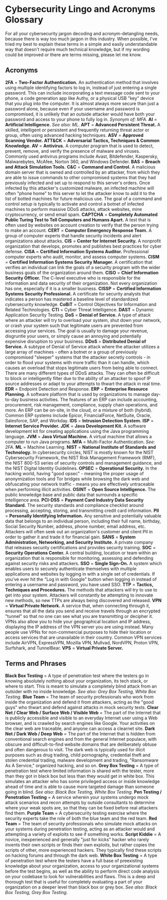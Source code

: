 # Cybersecurity Lingo and Acronyms Glossary
For all your cybersecurity jargon decoding and acronym-detangling needs, because there is way too much jargon in this industry. When possible, I've tried my best to explain these terms in a simple and easily understandable way that doesn't require much technical knowledge, but if my wording could be improved or there are terms missing, please let me know.
## Acronyms
**2FA** = **Two-Factor Authentication.** An authentication method that involves using multiple identifying factors to log in, instead of just entering a single password. This can include incorporating a text message code sent to your phone, a code generation app like Authy, or a physical USB "key" device that you plug into the computer. It is almost always more secure than just a password alone, because even if your username and password is compromised, it is unlikely that an outside attacker would have both your password and access to your phone to fully log in. *Synonym of: MFA.*
**AI** = **Artificial Intelligence.** *See also: ML.*
**APT** = **Advanced Persistent Threat.** A skilled, intelligent or persistent and frequently returning threat actor or group, often using advanced hacking techniques.
**ASV** = **Approved Scanning Vendor.**
**ATT&CK** = **Adversarial Tactics, Techniques & Common Knowledge.**
**AV** = **Antivirus.** A computer program that is used to detect, prevent, remove, and verify the presence of malware and viruses. Commonly used antivirus programs include Avast, Bitdefender, Kaspersky, Malwarebytes, McAfee, Norton 360, and Windows Defender.
**BAS** = **Breach and Attack Simulation Tools.**
**C&C** = **Command and Control.** A malicious domain server that is owned and controlled by an attacker, from which they are able to issue commands to other compromised systems that they had previously infected and set up to respond to this server's orders. Once infected by this attacker's customized malware, an infected machine will often "phone home" to this server to let the attacker know to add it to the list of botted machines for future malicious use. The goal of a command and control setup is typically to activate and control a botnet of infected machines to perform massive DDoS attacks, attack websites, mine cryptocurrency, or send email spam.
**CAPTCHA** = **Completely Automated Public Turing Test to Tell Computers and Humans Apart.** A test that is often used by websites on account creation to verify that the person trying to make an account.
**CERT** = **Computer Emergency Response Team.** A group of computer experts that handle security incidents and alert organizations about attacks.
**CIS** = **Center for Internet Security.** A nonprofit organization that develops, promotes and publishes best practices for cyber defense.
**CISA** = **Certified Information Systems Auditor.** Professional computer experts who audit, monitor, and assess computer systems.
**CISM** = **Certified Information Systems Security Manager.** A certification that verifies an individual can link the goals of a security program with the wider business goals of the organization around them.
**CISO** = **Chief Information Security Officer.** The C-level executive who is responsible for the information and data security of their organization. Not every organization has one, especially if it is a smaller business.
**CISSP** = **Certified Information Systems Security Professional.** A certificate for security analysts that indicates a person has mastered a baseline level of standardized cybersecurity knowledge.
**CoBiT** = Control Objectives for Information and Related Technologies.
**CTI** = Cyber Threat Intelligence.
**DAST** = Dynamic Application Security Testing.
**DoS** = **Denial of Service.** A type of attack where an attacker will try to overload your system, shut down your network, or crash your system such that legitimate users are prevented from accessing your services. The goal is usually to damage your revenue, disgruntle your users, or simply cause an annoying and potentially expensive disruption to your business.
**DDoS** = **Distributed Denial of Service.** A subtype of Denial of Service attack where the attacker utilizes a large array of machines - often a botnet or a group of previously compromised "sleeper" systems that the attacker secretly controls - in order to flood your systems with more traffic than it can handle, which causes an overload that stops legitimate users from being able to connect. There are many different types of DDoS attacks. They can often be difficult to block or intelligently filter due to the ability of an attacker to spoof IP source addresses or adapt to your attempts to thwart the attack in real time.
**EDR** = Endpoint Detection and Response.
**ERP** = **Enterprise Resource Planning.** A software platform that is used by organizations to manage day-to-day business activities. The features of an ERP can include accounting, procurement, risk management, compliance, supply chain operations, and more. An ERP can be on-site, in the cloud, or a mixture of both (hybrid). Common ERP systems include Epicor, FinancialForce, NetSuite, Oracle, Salesforce, SAP, and Workday.
**IDS** = **Intrusion Detection System.**
**ISP** = **Internet Service Provider.**
**JDK** = **Java Development Kit.** A software development kit for creating applications using the Java programming language.
**JVM** = **Java Virtual Machine.** A virtual machine that allows a computer to run Java programs.
**MFA** = Multi-Factor Authentication. *See: 2FA.*
**ML** = Machine Learning.
**NIST** = **National Institute of Standards and Technology.** In cybersecurity circles, NIST is mostly known for the NIST Cybersecurity Framework, the NIST Risk Management Framework (RMF), the NIST 800-53 series of security controls and management guidance, and the NIST Digital Identity Guidelines.
**OPSEC** = **Operational Security.** In the hacking world, having "good opsec" - meaning the proper usage of anonymization tools and Tor bridges while browsing the dark web and obfuscating your network traffic - means you are effectively untraceable when performing illicit activities.
**OSINT** = **Open Source Intelligence.** The public knowledge base and public data that surrounds a specific intelligence area.
**PCI-DSS** = **Payment Card Industry Data Security Standard.** The security standards and compliance checklist around processing, accepting, storing, and transmitting credit card information.
**PII** = **Personally Identifying Information.** Any sensitive and potentially valuable data that belongs to an individual person, including their full name, birthday, Social Security Number, address, phone number, email address, etc. Attackers will often seek out an organization's customer and client PII in order to gather it and trade it for financial gain.
**SANS** = **System Administration, Networking, and Security Institute.** A private company that releases security certifications and provides security training.
**SOC** = **Security Operations Center.** A central building, location or team within an organization that is responsible for monitoring, assessing and defending against security risks and attackers.
**SSO** = **Single Sign-On.** A system which enables users to securely authenticate themselves with multiple applications and websites by logging in with a single set of credentials. If you've ever hit the "Log in with Google" button when logging in instead of entering a username and password, you have used SSO.
**TTP** = **Tactics, Techniques and Procedures.** The methods that attackers will try to use to get into your system. Attackers will constantly be attempting to innovate new methods, so new TTPs are always being discovered and released.
**VPN** = **Virtual Private Network.** A service that, when connecting through it, ensures that all the data you send and receive travels through an encrypted "tunnel" so that no one can see what you are transmitting or decipher it. VPNs also allow you to hide your geographical location and IP address, displaying the IP address of the VPN server you are using instead. Many people use VPNs for non-commercial purposes to hide their location or access services that are unavailable in their country. Common VPN services include AirVPN, ExpressVPN, Mozilla VPN, Mullvad, NordVPN, Proton VPN, Surfshark, and TunnelBear.
**VPS** = **Virtual Private Server.**
## Terms and Phrases
**Black Box Testing** = A type of penetration test where the testers go in knowing absolutely nothing about your organization, its tech stack, or where to start. This is meant to simulate a completely blind attack from an outsider with no inside knowledge. *See also: Grey Box Testing, White Box Testing.*
**Blue Team** = The team of security professionals who work from inside the organization and defend it from attackers, acting as the "good guys" who thwart and defend against attacks in mock security tests.
**Clear Net / Clear Web / Surface Web / Visible Web** = The part of the Internet that is publicly accessible and visible to an everyday Internet user using a Web browser, and is crawled by search engines like Google. Your activities on the clear web are traceable, and anyone can access a clearnet site.
**Dark Net / Dark Web / Deep Web** = The part of the Internet that is hidden from conventional search engines and from the general Internet populace, with obscure and difficult-to-find website domains that are deliberately obtuse and often dangerous to visit. The dark web is typically used for illicit purposes such as drug trading, child pornography, credential theft and stolen credential trading, malware development and trading, "Ransomware As A Service," organized hacking, and so on.
**Grey Box Testing** = A type of penetration test where limited information is shared with the tester, more than they got in black box but less than they would get in white box. This simulates an attacker who has some privileged access or inside knowledge ahead of time and is able to cause more targeted damage than someone going in blind. *See also: Black Box Testing, White Box Testing.*
**Pen Testing / Penetration Testing** = A service wherein your systems undergo mock attack scenarios and recon attempts by outside consultants to determine where your weak spots are, so that they can be fixed before real attackers find them.
**Purple Team** = A cybersecurity testing exercise where the security experts take the role of both the blue team and the red team.
**Red Team** = The team of security professionals who simulate mock attacks on your systems during penetration testing, acting as an attacker would and attempting a variety of exploits to see if something works.
**Script Kiddie** = A novice, inexperienced and generally "just for kicks" hacker who rarely invents their own scripts or finds their own exploits, but rather copies the scripts of other, more experienced hackers. They typically find these scripts on hacking forums and through the dark web.
**White Box Testing** = A type of penetration test where the testers have a full base of preexisting knowledge about your organization, access to your organizational systems before the test begins, as well as the ability to perform direct code analysis on your codebase to look for vulnerabilities and flaws. This is a deep and thorough test that is useful for completely evaluating a part of your organization on a deeper level than black box or grey box. *See also: Black Box Testing, Grey Box Testing.*
